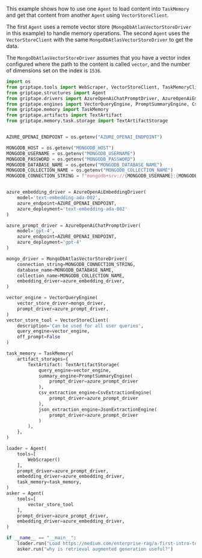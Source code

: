 This example shows how to use one `Agent` to load content into `TaskMemory` and get that content from another `Agent` using `VectorStoreClient`.

The first `Agent` uses a remote vector store (`MongoDbAtlasVectorStoreDriver` in this example) to handle memory operations. The second `Agent` uses the `VectorStoreClient` with the same `MongoDbAtlasVectorStoreDriver` to get the data.

The `MongoDbAtlasVectorStoreDriver` assumes that you have a vector index configured where the path to the content is called `vector`, and the number of dimensions set on the index is `1536`.

```python
import os
from griptape.tools import WebScraper, VectorStoreClient, TaskMemoryClient
from griptape.structures import Agent
from griptape.drivers import AzureOpenAiChatPromptDriver, AzureOpenAiEmbeddingDriver, MongoDbAtlasVectorStoreDriver
from griptape.engines import VectorQueryEngine, PromptSummaryEngine, CsvExtractionEngine, JsonExtractionEngine
from griptape.memory import TaskMemory 
from griptape.artifacts import TextArtifact
from griptape.memory.task.storage import TextArtifactStorage


AZURE_OPENAI_ENDPOINT = os.getenv("AZURE_OPENAI_ENDPOINT")

MONGODB_HOST = os.getenv("MONGODB_HOST")
MONGODB_USERNAME = os.getenv("MONGODB_USERNAME")
MONGODB_PASSWORD = os.getenv("MONGODB_PASSWORD")
MONGODB_DATABASE_NAME = os.getenv("MONGODB_DATABASE_NAME")
MONGODB_COLLECTION_NAME = os.getenv("MONGODB_COLLECTION_NAME")
MONGODB_CONNECTION_STRING = f"mongodb+srv://{MONGODB_USERNAME}:{MONGODB_PASSWORD}@{MONGODB_HOST}/{MONGODB_DATABASE_NAME}"


azure_embedding_driver = AzureOpenAiEmbeddingDriver(
    model='text-embedding-ada-002',
    azure_endpoint=AZURE_OPENAI_ENDPOINT,
    azure_deployment='text-embedding-ada-002'
)

azure_prompt_driver = AzureOpenAiChatPromptDriver(
    model='gpt-4',
    azure_endpoint=AZURE_OPENAI_ENDPOINT,
    azure_deployment='gpt-4'
)

mongo_driver = MongoDbAtlasVectorStoreDriver(
    connection_string=MONGODB_CONNECTION_STRING,
    database_name=MONGODB_DATABASE_NAME,
    collection_name=MONGODB_COLLECTION_NAME,
    embedding_driver=azure_embedding_driver,
)

vector_engine = VectorQueryEngine(
    vector_store_driver=mongo_driver,
    prompt_driver=azure_prompt_driver,
)
vector_store_tool = VectorStoreClient(
    description='Can be used for all user queries',
    query_engine=vector_engine,
    off_prompt=False
)

task_memory = TaskMemory(
    artifact_storages={
        TextArtifact: TextArtifactStorage(
            query_engine=vector_engine,
            summary_engine=PromptSummaryEngine(
                prompt_driver=azure_prompt_driver
            ),
            csv_extraction_engine=CsvExtractionEngine(
                prompt_driver=azure_prompt_driver
            ),
            json_extraction_engine=JsonExtractionEngine(
                prompt_driver=azure_prompt_driver
            )
        ),
    },
)

loader = Agent(
    tools=[
        WebScraper()
    ],
    prompt_driver=azure_prompt_driver,
    embedding_driver=azure_embedding_driver,
    task_memory=task_memory,
)
asker = Agent(
    tools=[
        vector_store_tool
    ],
    prompt_driver=azure_prompt_driver,
    embedding_driver=azure_embedding_driver,
)

if __name__ == "__main__":
    loader.run("Load https://medium.com/enterprise-rag/a-first-intro-to-complex-rag-retrieval-augmented-generation-a8624d70090f")
    asker.run("why is retrieval augmented generation useful?")
```
